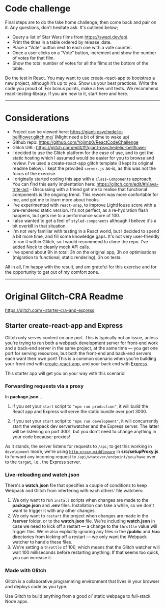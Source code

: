 # Code challenge

Final steps are to do the take home challenge, then come back and pair on it.  Any questions, don't hesitate ask.  It's outlined below;

* Query a list of Star Wars films from https://swapi.dev/api.
* Print the titles in a table ordered by release_date.
* Place a “Vote” button next to each one with a vote counter.
* Once a user clicks on a “Vote” button, increment and show the number of votes for that film.
* Show the total number of votes for all the films at the bottom of the table.

Do the test in React. You may want to use create-react-app to bootstrap a new project, although it’s up to you.
Show us your best practices. Write the code you proud of. For bonus points, make a few unit tests. We recommend react-testing-library. If you are new to it, start here and here.

---
# Considerations

* Project can be viewed here: https://giant-psychedelic-bellflower.glitch.me/ (Might need a bit of time to wake up)
* Github repo: https://github.com/Yojimb0/ReactCodeChallenge
* Glitch URL: https://glitch.com/edit/#!/giant-psychedelic-bellflower
* I decided to use the Glitch platform for the ease of use, and to get the static hosting which I assumed would be easier for you to browse and review. I've used a create-react-app glitch template (I kept its original readme below). I kept the provided `server.js` as-is, as this was not the focus of the exercise.
* I originally started coding this app with a `Class-Components` approach, You can find this early implentation here: https://glitch.com/edit/#!/lava-trite-act - Discussing with a friend got me to realise that functional components is the ongoing trend. This rework was more confortable for me, and got me to learn more about hooks.
* I've experimented with `react-snap`, to improve LightHouse score with a pre-rendered static version. It's not perfect, as a re-hydration flash happens, but gets me to a performance score of 100.
* I also wanted to get a feel of `styled-components` although I believe it's a bit overkill in that situation.
* I'm not very familiar with testing in a React world, but I decided to spend a bit more time, and fill some knowledge gaps. It's not very user-friendly to run it within Glitch, so I would recommend to clone the repo. I've added Nock to cleanly mock API calls.
* I've spend about 9h in total: 3h on the original app, 3h on optimisations (migration to functional, static rendering), 3h on tests.

All in all, I'm happy with the result, and am grateful for this exercise and for the opportunity to get out of my comfort zone.


---

# Original Glitch-CRA Readme

https://glitch.com/~starter-cra-and-express

## Starter create-react-app and Express

Glitch only serves content on one port. This is typically not an issue, unless you're trying to run both a webpack development server for front-end work and a back-end server in the same project, at the same time — you get one port for serving resources, but both the front-end and back-end servers each want their own port! This is a common scenario when you're building your front end with [create-react-app], and your back end with [Express].

This starter app will get you on your way with this scenario!

### Forwarding requests via a proxy

In **package.json**...

1. if you set your `start` script to `"npm run production"`, it will build the React app and Express will serve the static bundle over port 3000.

2. if you set your `start` script to `"npm run development"`, it will concurrently start the webpack dev server/watcher and the Express server. The latter will be listening on port 3001, but you don't need to change anything in your code because: proxies!

As it stands, the server listens for requests to `/api`; to get this working in `development` mode, we're using [`http-proxy-middleware`] in **src/setupProxy.js** to forward any incoming request to `/api/whatever/endpoint/you/have` over to the `target`, i.e., the Express server.

### Live-reloading and watch.json

There's a **watch.json** file that specifies a couple of conditions to keep Webpack and Glitch from interfering with each others' file watchers:

1. We only want to run `install` scripts when changes are made to the **package.json** and **.env** files. Installation can take a while, so we don't want to trigger it with any other changes.
2. We only want to `restart` the project when changes are made in the **/server** folder, or to the **watch.json** file. We're including **watch.json** in case we need to kick off a restart — a change to the `throttle` value will trigger this. We're also explicitly ignoring any files in the **/public** and **/src** directories from kicking off a restart — we only want the Webpack watcher to handle these files.
3. We're setting a `throttle` of 100, which means that the Glitch watcher will wait 100 milliseconds before restarting anything. If that seems too quick, you can increase it.

### Made with Glitch

Glitch is a collaborative programming environment that lives in your browser and deploys code as you type.

Use Glitch to build anything from a good ol’ static webpage to full-stack Node apps.


[create-react-app]: https://create-react-app.dev
[Express]: https://expressjs.com/
[`http-proxy-middleware`]: https://github.com/chimurai/http-proxy-middleware